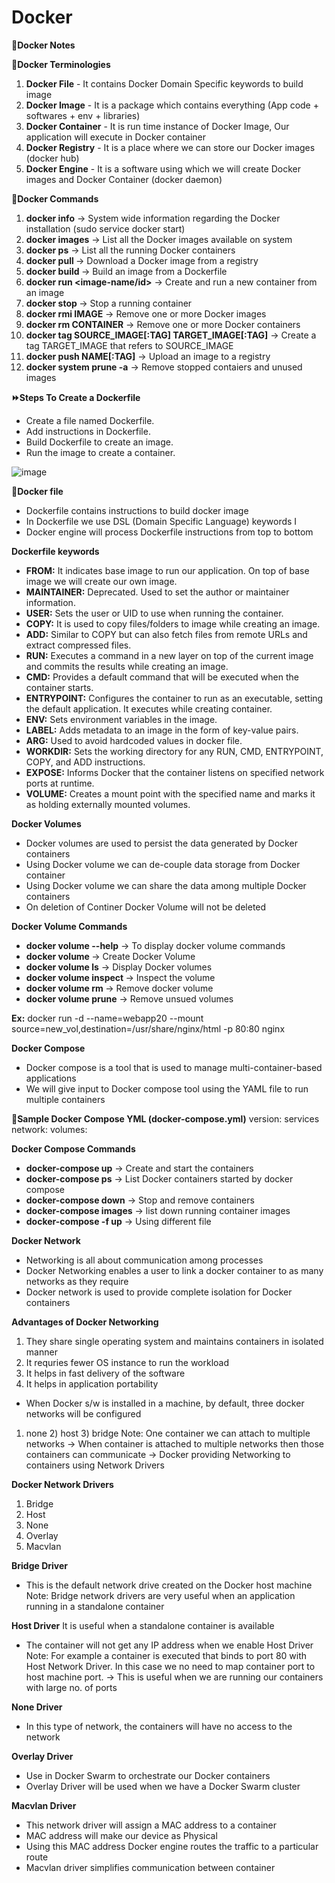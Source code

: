 # Docker
**:memo:Docker Notes**

**:page_facing_up:Docker Terminologies**

1) **Docker File** - It contains Docker Domain Specific keywords to build image
2) **Docker Image** - It is a package which contains everything (App code + softwares + env + libraries)
3) **Docker Container** - It is run time instance of Docker Image, Our application will execute in Docker container
4) **Docker Registry** - It is a place where we can store our Docker images (docker hub)
5) **Docker Engine** - It is a software using which we will create Docker images and Docker Container (docker daemon)


**:rocket:Docker Commands**

1) **docker info** -> System wide information regarding the Docker installation (sudo service docker start)
2) **docker images** -> List all the Docker images available on system
3) **docker ps** -> List all the running Docker containers
4) **docker pull <image-name>** -> Download a Docker image from a registry
5) **docker build <PATH>** -> Build an image from a Dockerfile
6) **docker run <image-name/id>** -> Create and run a new container from an image
7) **docker stop <contaier-name>** -> Stop a running container
8) **docker rmi IMAGE** -> Remove one or more Docker images
9) **docker rm CONTAINER** -> Remove one or more Docker containers
10) **docker tag SOURCE_IMAGE[:TAG] TARGET_IMAGE[:TAG]** -> Create a tag TARGET_IMAGE that refers to SOURCE_IMAGE
11) **docker push NAME[:TAG]** -> Upload an image to a registry
12) **docker system prune -a** -> Remove stopped contaiers and unused images  

**:fast_forward:Steps To Create a Dockerfile**
- Create a file named Dockerfile.
- Add instructions in Dockerfile.
- Build Dockerfile to create an image.
- Run the image to create a container.

![image](https://github.com/JayPansuriya/docker/assets/68367978/c12f8f80-8fad-4dc7-adbe-d6dc0b3461da)

**:page_facing_up:Docker file**

- Dockerfile contains instructions to build docker image
- In Dockerfile we use DSL (Domain Specific Language) keywords I
- Docker engine will process Dockerfile instructions from top to bottom

**Dockerfile keywords**
- **FROM:** It indicates base image to run our application. On top of base image we will create our own image.
- **MAINTAINER:** Deprecated. Used to set the author or maintainer information.
- **USER:** Sets the user or UID to use when running the container.
- **COPY:** It is used to copy files/folders to image while creating an image.
- **ADD:** Similar to COPY but can also fetch files from remote URLs and extract compressed files.
- **RUN:** Executes a command in a new layer on top of the current image and commits the results while creating an image.
- **CMD:** Provides a default command that will be executed when the container starts.
- **ENTRYPOINT:** Configures the container to run as an executable, setting the default application. It executes while creating container.
- **ENV:** Sets environment variables in the image.
- **LABEL:** Adds metadata to an image in the form of key-value pairs.
- **ARG:** Used to avoid hardcoded values in docker file.
- **WORKDIR:** Sets the working directory for any RUN, CMD, ENTRYPOINT, COPY, and ADD instructions.
- **EXPOSE:** Informs Docker that the container listens on specified network ports at runtime.
- **VOLUME:** Creates a mount point with the specified name and marks it as holding externally mounted volumes.

**Docker Volumes**
- Docker volumes are used to persist the data generated by Docker containers
- Using Docker volume we can de-couple data storage from Docker container
- Using Docker volume we can share the data among multiple Docker containers
- On deletion of Continer Docker Volume will not be deleted

**Docker Volume Commands**

- **docker volume --help** -> To display docker volume commands
- **docker volume <volume-name>** -> Create Docker Volume 
- **docker volume ls** -> Display Docker volumes 
- **docker volume inspect <volume-name>** ->  Inspect the volume 
- **docker volume rm <volumne-name>** -> Remove docker volume 
- **docker volume prune** -> Remove unsued volumes 

**Ex:** docker run -d --name=webapp20 --mount source=new_vol,destination=/usr/share/nginx/html -p 80:80 nginx

**Docker Compose**

- Docker compose is a tool that is used to manage multi-container-based applications
- We will give input to Docker compose tool using the YAML file to run multiple containers

**:page_facing_up:Sample Docker Compose YML (docker-compose.yml)**
version:
services
network:
volumes:

**Docker Compose Commands**
- **docker-compose up** -> Create and start the containers
- **docker-compose ps** -> List Docker containers started by docker compose
- **docker-compose down** -> Stop and remove containers
- **docker-compose images** -> list down running container images
- **docker-compose -f <filename> up** ->  Using different file


**Docker Network**
- Networking is all about communication among processes
- Docker Networking enables a user to link a docker container to as many networks as they require
- Docker network is used to provide complete isolation for Docker containers
  
**Advantages of Docker Networking**
1) They share single operating system and maintains containers in isolated manner
2) It requries fewer OS instance to run the workload
3) It helps in fast delivery of the software
4) It helps in application portability

- When Docker s/w is installed in a machine, by default, three docker networks will be configured
1) none 2) host 3) bridge
Note: One container we can attach to multiple networks
-> When container is attached to multiple networks then those containers can communicate
-> Docker providing Networking to containers using Network Drivers

**Docker Network Drivers**
1) Bridge
2) Host
3) None
4) Overlay
5) Macvlan

**Bridge Driver** 
- This is the default network drive created on the Docker host machine
Note: Bridge network drivers are very useful when an application running in a standalone container

**Host Driver**
 It is useful when a standalone container is available
- The container will not get any IP address when we enable Host Driver
Note: For example a container is executed that binds to port 80 with Host Network Driver. In this case we no need to map container port to host machine port.
-> This is useful when we are running our containers with large no. of ports
  
**None Driver**
- In this type of network, the containers will have no access to the network
  
**Overlay Driver**
- Use in Docker Swarm to orchestrate our Docker containers
- Overlay Driver will be used when we have a Docker Swarm cluster
  
**Macvlan Driver**
- This network driver will assign a MAC address to a container
- MAC address will make our device as Physical
- Using this MAC address Docker engine routes the traffic to a particular route
- Macvlan driver simplifies communication between container

